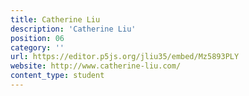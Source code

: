 ```yaml
---
title: Catherine Liu
description: 'Catherine Liu'
position: 06
category: ''
url: https://editor.p5js.org/jliu35/embed/Mz5893PLY
website: http://www.catherine-liu.com/
content_type: student
---
```

